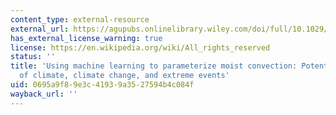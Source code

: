 ```yaml
---
content_type: external-resource
external_url: https://agupubs.onlinelibrary.wiley.com/doi/full/10.1029/2018MS001351
has_external_license_warning: true
license: https://en.wikipedia.org/wiki/All_rights_reserved
status: ''
title: 'Using machine learning to parameterize moist convection: Potential for modeling
  of climate, climate change, and extreme events'
uid: 0695a9f8-9e3c-4193-9a35-27594b4c084f
wayback_url: ''
---
```

